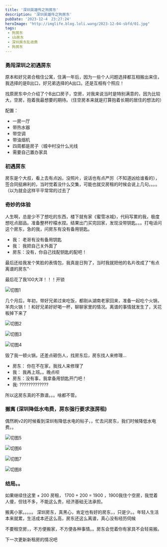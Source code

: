 ```yaml
---
title: '深圳英雄传之狗房东'
description: '深圳英雄传之狗房东'
pubDate: '2023-12-4　23:27:24'
heroImage: "http://imglife.blog.loli.wang/2023-12-04-sbfd/01.jpg" 
tags:
 - 狗房东
 - sb房东
 - 深圳房东乱收费
 - 狗房东
---
```


### 勇闯深圳之初遇房东

原本和好兄弟合租住公寓，住满一年后，因为一些个人问题选择都互相搬出来住，我选择的是B出口，好兄弟选择的A出口。还是互相有个照应！

找原房东中介介绍了个B出口房子，空房，对我来说当时是特别满意的，因为比较大，空房，抱着我最想要的期待。（住空房本来就是打算抱着长期的居住的想法的）

配置：
   - 一房一厅
   - 带热水器
   - 带空调
   - 带油烟机
   - 四周都是房子（城中村没什么光线
   - 需要自己置办家具

### 初遇房东

房东是个大叔，看上去有点凶，没照片，说话也有点严厉（不知道凶给谁看的），签合同挺麻利的，当时觉着没什么交集，可能也就交房租的时候会说上几句。。。。（以为就会这样平平常常的过去了

### 奇妙的体验
 
人生啊，总是少不了想吃的东西，楼下就有家《蜜雪冰城》，代码写累的我，极度想吃点甜品。准备整杯柠檬水捏。结果出门买完回家，发现没带钥匙。。。打电话问这个房东，急的我，问房东有没有备用钥匙。

- 我： 老哥有没有备用钥匙
- 我： 我把自己关外面了
- 房东：没有，你自己找配钥匙的配吧！

最后还给我发个笑脸的表情包，我真是日狗了，当时我就把他的名片改成了"有点离谱的房东"·

最后花了我100大洋！！！开锁

![切图1](http://imglife.blog.loli.wang/2023-12-04-sbfd/01.jpg)

几个月后，年初，带好兄弟过来吃饭，都刚从湖南老家回来，准备一起吃个火锅，羊肉火锅！！和好兄弟好好喝一杯，聊聊家里的情况。离谱的事情就发生了，天花板掉下来了


![切图2](http://imglife.blog.loli.wang/2023-12-04-sbfd/02.jpg)

![切图3](http://imglife.blog.loli.wang/2023-12-04-sbfd/03.jpg)

![切图4](http://imglife.blog.loli.wang/2023-12-04-sbfd/04.jpg)



毁了我一顿火锅，还差点砸伤人，找房东后，房东找人来修理...

- 房东： 你在不在家，我找人来修理了
- 我： 我再上班。。晚点呗
- 房东：没有事，我拿备用钥匙开门吧！
- 我: ?????????????

所以这房东真的不靠谱。。。啥都不管。


### 搬离 (深圳降低水电费，房东强行要求涨房租)


偶然刷v2的时候看到深圳有降低水电的帖子，，忙去问房东，我们时候降低水电费。。


![切图5](http://imglife.blog.loli.wang/2023-12-04-sbfd/05.jpg)

![切图6](http://imglife.blog.loli.wang/2023-12-04-sbfd/06.jpg)

![切图7](http://imglife.blog.loli.wang/2023-12-04-sbfd/07.jpg)

![切图8](http://imglife.blog.loli.wang/2023-12-04-sbfd/08.jpg)

### 结局。。
 
 如果继续住这里 + 200 房租， 1700 + 200 = 1900 ，1900我住个空房，我觉着人傻，但钱不多，不能这么贵，经济基础无法承担。

  搬离小家。。。。。 深圳房东，真黑心，肯定也有好的房东，，只是少。。年轻人生活本来就累，生活成本还这么高，房东还这么离谱，真心没有经历伺候


  不要租空房，，不方便搬家，不方便各种事情。。房东会觉着你有家具不会轻易搬。

  下一次更新新租房的情况吧